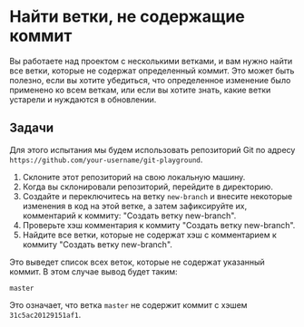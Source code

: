 # Найти ветки, не содержащие коммит

Вы работаете над проектом с несколькими ветками, и вам нужно найти все ветки, которые не содержат определенный коммит. Это может быть полезно, если вы хотите убедиться, что определенное изменение было применено ко всем веткам, или если вы хотите знать, какие ветки устарели и нуждаются в обновлении.

## Задачи

Для этого испытания мы будем использовать репозиторий Git по адресу `https://github.com/your-username/git-playground`.

1. Склоните этот репозиторий на свою локальную машину.
2. Когда вы склонировали репозиторий, перейдите в директорию.
3. Создайте и переключитесь на ветку `new-branch` и внесите некоторые изменения в код на этой ветке, а затем зафиксируйте их, комментарий к коммиту: "Создать ветку new-branch".
4. Проверьте хэш комментария к коммиту "Создать ветку new-branch".
5. Найдите все ветки, которые не содержат хэш с комментарием к коммиту "Создать ветку new-branch".

Это выведет список всех веток, которые не содержат указанный коммит. В этом случае вывод будет таким:

```shell
master
```

Это означает, что ветка `master` не содержит коммит с хэшем `31c5ac20129151af1`.
